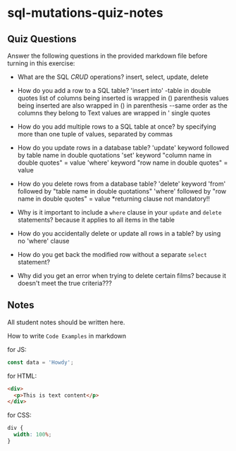 # sql-mutations-quiz-notes

## Quiz Questions

Answer the following questions in the provided markdown file before turning in this exercise:

- What are the SQL _CRUD_ operations?
  insert, select, update, delete

- How do you add a row to a SQL table?
  'insert into' -table in double quotes
  list of columns being inserted is wrapped in () parenthesis
  values being inserted are also wrapped in () in parenthesis --same order as the columns they belong to
  Text values are wrapped in ' single quotes

- How do you add multiple rows to a SQL table at once?
  by specifying more than one tuple of values, separated by commas

- How do you update rows in a database table?
  'update' keyword followed by table name in double quotations
  'set' keyword "column name in double quotes" = value
  'where' keyword "row name in double quotes" = value

- How do you delete rows from a database table?
  'delete' keyword
  'from' followed by "table name in double quotations"
  'where' followed by "row name in double quotes" = value
  \*returning clause not mandatory!!

- Why is it important to include a `where` clause in your `update` and `delete` statements?
  because it applies to all items in the table

- How do you accidentally delete or update all rows in a table?
  by using no 'where' clause

- How do you get back the modified row without a separate `select` statement?

- Why did you get an error when trying to delete certain films?
  because it doesn't meet the true criteria???

## Notes

All student notes should be written here.

How to write `Code Examples` in markdown

for JS:

```javascript
const data = 'Howdy';
```

for HTML:

```html
<div>
  <p>This is text content</p>
</div>
```

for CSS:

```css
div {
  width: 100%;
}
```
